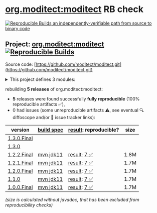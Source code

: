 [org.moditect:moditect](https://central.sonatype.com/artifact/org.moditect/moditect/versions) RB check
=======

[![Reproducible Builds](https://reproducible-builds.org/images/logos/rb.svg) an independently-verifiable path from source to binary code](https://reproducible-builds.org/)

## Project: [org.moditect:moditect](https://central.sonatype.com/artifact/org.moditect/moditect/versions) [![Reproducible Builds](https://img.shields.io/endpoint?url=https://raw.githubusercontent.com/jvm-repo-rebuild/reproducible-central/master/content/org/moditect/moditect/badge.json)](https://github.com/jvm-repo-rebuild/reproducible-central/blob/master/content/org/moditect/moditect/README.md)

Source code: [https://github.com/moditect/moditect.git](https://github.com/moditect/moditect.git)

<details><summary>This project defines 3 modules:</summary>

* [org.moditect:moditect](https://central.sonatype.com/artifact/org.moditect/moditect/overview)
* [org.moditect:moditect-maven-plugin](https://central.sonatype.com/artifact/org.moditect/moditect-maven-plugin/overview)
* [org.moditect:moditect-parent](https://central.sonatype.com/artifact/org.moditect/moditect-parent/overview)
</details>

rebuilding **5 releases** of org.moditect:moditect:
- **5** releases were found successfully **fully reproducible** (100% reproducible artifacts :white_check_mark:),
- 0 had issues (some unreproducible artifacts :warning:, see eventual :mag: diffoscope and/or :memo: issue tracker links):

| version | [build spec](/BUILDSPEC.md) | [result](https://reproducible-builds.org/docs/jvm/): reproducible? | size |
| -- | --------- | ------ | -- |
| [1.3.0.Final](https://central.sonatype.com/artifact/org.moditect/moditect/1.3.0.Final/pom) | | | |
| [1.3.0](https://central.sonatype.com/artifact/org.moditect/moditect/1.3.0/pom) | | | |
| [1.2.2.Final](https://central.sonatype.com/artifact/org.moditect/moditect/1.2.2.Final/pom) | [mvn jdk11](moditect-1.2.2.Final.buildspec) | [result](moditect-aggregator-1.2.2.Final.buildinfo): [7 :white_check_mark: ](moditect-aggregator-1.2.2.Final.buildcompare) | 1.8M |
| [1.2.1.Final](https://central.sonatype.com/artifact/org.moditect/moditect/1.2.1.Final/pom) | [mvn jdk11](moditect-1.2.1.Final.buildspec) | [result](moditect-aggregator-1.2.1.Final.buildinfo): [7 :white_check_mark: ](moditect-aggregator-1.2.1.Final.buildcompare) | 1.7M |
| [1.2.0.Final](https://central.sonatype.com/artifact/org.moditect/moditect/1.2.0.Final/pom) | [mvn jdk11](moditect-1.2.0.Final.buildspec) | [result](moditect-aggregator-1.2.0.Final.buildinfo): [7 :white_check_mark: ](moditect-aggregator-1.2.0.Final.buildcompare) | 1.7M |
| [1.1.0](https://central.sonatype.com/artifact/org.moditect/moditect/1.1.0/pom) | [mvn jdk11](moditect-1.1.0.buildspec) | [result](moditect-aggregator-1.1.0.buildinfo): [7 :white_check_mark: ](moditect-aggregator-1.1.0.buildcompare) | 1.7M |
| [1.0.0.Final](https://central.sonatype.com/artifact/org.moditect/moditect/1.0.0.Final/pom) | [mvn jdk11](moditect-1.0.0.Final.buildspec) | [result](moditect-aggregator-1.0.0.Final.buildinfo): [7 :white_check_mark: ](moditect-aggregator-1.0.0.Final.buildcompare) | 1.7M |

<i>(size is calculated without javadoc, that has been excluded from reproducibility checks)</i>
